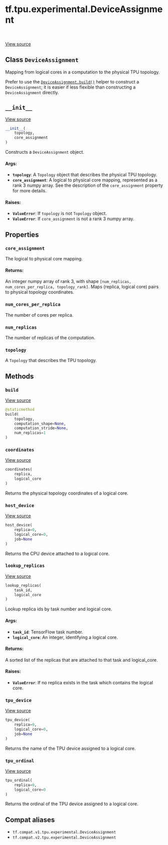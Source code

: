 <div itemscope itemtype="http://developers.google.com/ReferenceObject">
<meta itemprop="name" content="tf.tpu.experimental.DeviceAssignment" />
<meta itemprop="path" content="Stable" />
<meta itemprop="property" content="core_assignment"/>
<meta itemprop="property" content="num_cores_per_replica"/>
<meta itemprop="property" content="num_replicas"/>
<meta itemprop="property" content="topology"/>
<meta itemprop="property" content="__init__"/>
<meta itemprop="property" content="build"/>
<meta itemprop="property" content="coordinates"/>
<meta itemprop="property" content="host_device"/>
<meta itemprop="property" content="lookup_replicas"/>
<meta itemprop="property" content="tpu_device"/>
<meta itemprop="property" content="tpu_ordinal"/>
</div>

# tf.tpu.experimental.DeviceAssignment

<!-- Insert buttons and diff -->

<table class="tfo-notebook-buttons tfo-api" align="left">
</table>

<a target="_blank" href="/code/stable/tensorflow/python/tpu/device_assignment.py">View source</a>



## Class `DeviceAssignment`

Mapping from logical cores in a computation to the physical TPU topology.



<!-- Placeholder for "Used in" -->

Prefer to use the <a href="../../../tf/tpu/experimental/DeviceAssignment.md#build"><code>DeviceAssignment.build()</code></a> helper to construct a
`DeviceAssignment`; it is easier if less flexible than constructing a
`DeviceAssignment` directly.

<h2 id="__init__"><code>__init__</code></h2>

<a target="_blank" href="/code/stable/tensorflow/python/tpu/device_assignment.py">View source</a>

``` python
__init__(
    topology,
    core_assignment
)
```

Constructs a `DeviceAssignment` object.


#### Args:


* <b>`topology`</b>: A `Topology` object that describes the physical TPU topology.
* <b>`core_assignment`</b>: A logical to physical core mapping, represented as a
  rank 3 numpy array. See the description of the `core_assignment`
  property for more details.


#### Raises:


* <b>`ValueError`</b>: If `topology` is not `Topology` object.
* <b>`ValueError`</b>: If `core_assignment` is not a rank 3 numpy array.



## Properties

<h3 id="core_assignment"><code>core_assignment</code></h3>

The logical to physical core mapping.


#### Returns:

An integer numpy array of rank 3, with shape
`[num_replicas, num_cores_per_replica, topology_rank]`. Maps
(replica, logical core) pairs to physical topology coordinates.


<h3 id="num_cores_per_replica"><code>num_cores_per_replica</code></h3>

The number of cores per replica.


<h3 id="num_replicas"><code>num_replicas</code></h3>

The number of replicas of the computation.


<h3 id="topology"><code>topology</code></h3>

A `Topology` that describes the TPU topology.




## Methods

<h3 id="build"><code>build</code></h3>

<a target="_blank" href="/code/stable/tensorflow/python/tpu/device_assignment.py">View source</a>

``` python
@staticmethod
build(
    topology,
    computation_shape=None,
    computation_stride=None,
    num_replicas=1
)
```




<h3 id="coordinates"><code>coordinates</code></h3>

<a target="_blank" href="/code/stable/tensorflow/python/tpu/device_assignment.py">View source</a>

``` python
coordinates(
    replica,
    logical_core
)
```

Returns the physical topology coordinates of a logical core.


<h3 id="host_device"><code>host_device</code></h3>

<a target="_blank" href="/code/stable/tensorflow/python/tpu/device_assignment.py">View source</a>

``` python
host_device(
    replica=0,
    logical_core=0,
    job=None
)
```

Returns the CPU device attached to a logical core.


<h3 id="lookup_replicas"><code>lookup_replicas</code></h3>

<a target="_blank" href="/code/stable/tensorflow/python/tpu/device_assignment.py">View source</a>

``` python
lookup_replicas(
    task_id,
    logical_core
)
```

Lookup replica ids by task number and logical core.


#### Args:


* <b>`task_id`</b>: TensorFlow task number.
* <b>`logical_core`</b>: An integer, identifying a logical core.

#### Returns:

A sorted list of the replicas that are attached to that task and
logical_core.


#### Raises:


* <b>`ValueError`</b>: If no replica exists in the task which contains the logical
core.

<h3 id="tpu_device"><code>tpu_device</code></h3>

<a target="_blank" href="/code/stable/tensorflow/python/tpu/device_assignment.py">View source</a>

``` python
tpu_device(
    replica=0,
    logical_core=0,
    job=None
)
```

Returns the name of the TPU device assigned to a logical core.


<h3 id="tpu_ordinal"><code>tpu_ordinal</code></h3>

<a target="_blank" href="/code/stable/tensorflow/python/tpu/device_assignment.py">View source</a>

``` python
tpu_ordinal(
    replica=0,
    logical_core=0
)
```

Returns the ordinal of the TPU device assigned to a logical core.






## Compat aliases

* `tf.compat.v1.tpu.experimental.DeviceAssignment`
* `tf.compat.v2.tpu.experimental.DeviceAssignment`

